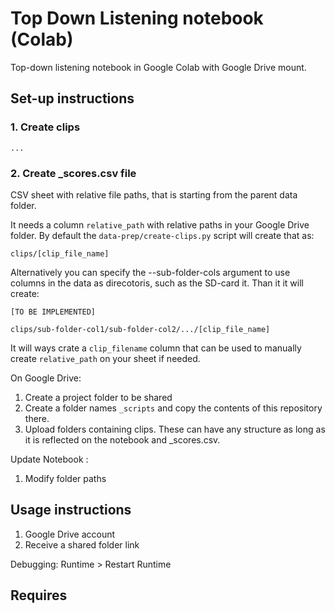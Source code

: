 # Top Down Listening notebook (Colab)

Top-down listening notebook in Google Colab with Google Drive mount.

## Set-up instructions


### 1. Create clips

```
...
```

### 2. Create _scores.csv file

CSV sheet with relative file paths, that is starting from the parent data folder.

It needs a column `relative_path` with relative paths in your Google Drive folder. By default the `data-prep/create-clips.py` script will create that as:

```
clips/[clip_file_name]
```

Alternatively you can specify the --sub-folder-cols argument to use columns in the data as direcotoris, such as the SD-card it. Than it it will create:

```
[TO BE IMPLEMENTED]

clips/sub-folder-col1/sub-folder-col2/.../[clip_file_name]
```

It will ways crate a `clip_filename` column that can be used to manually create `relative_path` on your sheet if needed.

On Google Drive:

1. Create a project folder to be shared
2. Create a folder names `_scripts` and copy the contents of this repository there.
3. Upload folders containing clips. These can have any structure as long as it is reflected on the notebook and _scores.csv.

Update Notebook :
1. Modify folder paths

## Usage instructions

1. Google Drive account
2. Receive a shared folder link 


Debugging:
Runtime > Restart Runtime

## Requires